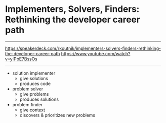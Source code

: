 # Implementers, Solvers, Finders: Rethinking the developer career path

---

https://speakerdeck.com/rkoutnik/implementers-solvers-finders-rethinking-the-developer-career-path
https://www.youtube.com/watch?v=yIPbE7BssOs

---

- solution implementer
    - give solutions
    - produces code
- problem solver
    - give problems
    - produces solutions
- problem finder
    - give context
    - discovers & prioritizes new problems
